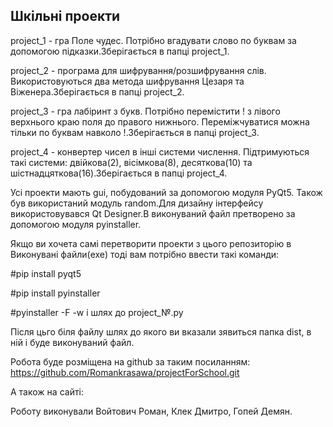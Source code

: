 Шкільні проекти
---------------

project_1 - гра Поле чудес. Потрібно вгадувати слово по буквам за допомогою підказки.Зберігається в папці project_1.

project_2 - програма для шифрування/розшифрування слів. Використовуються два метода шифрування Цезаря та Віженера.Зберігається в папці project_2.

project_3 - гра лабіринт з букв. Потрібно перемістити ! з лівого верхнього краю поля до правого нижнього. Переміжчуватися можна тільки по буквам навколо !.Зберігається в папці project_3.

project_4 - конвертер чисел в інші системи числення. Підтримуються такі системи: двійкова(2), вісімкова(8), десяткова(10) та шістнадцяткова(16).Зберігається в папці project_4.

Усі проекти мають gui, побудований за допомогою модуля PyQt5. Також був використаний модуль random.Для дизайну інтерфейсу використовувався Qt Designer.В виконуваний файл претворено за допомогою модуля pyinstaller.

Якщо ви хочета самі перетворити проекти з цього репозиторію в Виконувані файли(exe) тоді вам потрібно ввести такі команди:

#pip install pyqt5

#pip install pyinstaller

#pyinstaller -F -w і шлях до project_№.py

Після цьго біля файлу шлях до якого ви вказали зявиться папка dist, в ній і буде виконуваний файл.

Робота буде розміщена на github за таким посиланням:
https://github.com/Romankrasawa/projectForSchool.git

А також на сайті:


Роботу виконували Войтович Роман, Клек Дмитро, Гопей Демян.
